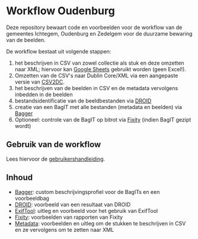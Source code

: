 # Workflow Oudenburg

Deze repository bewaart code en voorbeelden voor de workflow van de gemeentes Ichtegem, Oudenburg en Zedelgem voor de duurzame bewaring van de beelden.

De workflow bestaat uit volgende stappen:

1. het beschrijven in CSV van zowel collectie als stuk en deze omzetten naar XML; hiervoor kan [Google Sheets](https://www.google.com/sheets/about/) gebruikt worden (geen Excel!).
2. Omzetten van de CSV's naar Dublin Core/XML via een aangepaste versie van [CSV2DC](https://github.com/PACKED-vzw/CSV2DC).
3. het beschrijven van de beelden in CSV en de metadata vervolgens inbedden in de beelden
4. bestandsidentificatie van de beeldbestanden via [DROID](http://www.nationalarchives.gov.uk/information-management/manage-information/policy-process/digital-continuity/file-profiling-tool-droid/)
5. creatie van een BagIT met alle bestanden (metadata en beelden) via [Bagger](https://github.com/LibraryOfCongress/bagger)
6. Optioneel: controle van de BagIT op bitrot via [Fixity](https://www.weareavp.com/products/fixity/) (indien BagIT gezipt wordt)

## Gebruik van de workflow

Lees hiervoor de [gebruikershandleiding](https://github.com/PACKED-vzw/demo-oudenburg/wiki).

## Inhoud

* [Bagger](Bagger): custom beschrijvingsprofiel voor de BagITs en een voorbeeldbag
* [DROID](DROID): voorbeeld van een resultaat van DROID
* [ExifTool](Exiftool): uitleg en voorbeeld voor het gebruik van ExifTool
* [Fixity](Fixity/Fixity_Reports): voorbeelden van rapporten van Fixity
* [Metadata](Metadata): voorbeelden en uitleg om de stukken te beschrijven in CSV en ze vervolgens om te zetten naar XML
